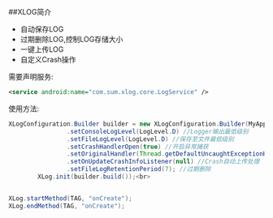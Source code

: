 ##XLOG简介
* 自动保存LOG
* 过期删除LOG,控制LOG存储大小
* 一键上传LOG
* 自定义Crash操作


需要声明服务:
```xml
<service android:name="com.sum.xlog.core.LogService" />
```

使用方法:<br>
```java
XLogConfiguration.Builder builder = new XLogConfiguration.Builder(MyApplication.this)
				.setConsoleLogLevel(LogLevel.D) //Logger输出最低级别
				.setFileLogLevel(LogLevel.D) //保存至文件最低级别
				.setCrashHandlerOpen(true) //开启异常捕获
				.setOriginalHandler(Thread.getDefaultUncaughtExceptionHandler()) //第三方统计
				.setOnUpdateCrashInfoListener(null) //Crash自动上传处理
				.setFileLogRetentionPeriod(7); //过期删除
		XLog.init(builder.build());<br>


XLog.startMethod(TAG, "onCreate");
XLog.endMethod(TAG, "onCreate");
```
